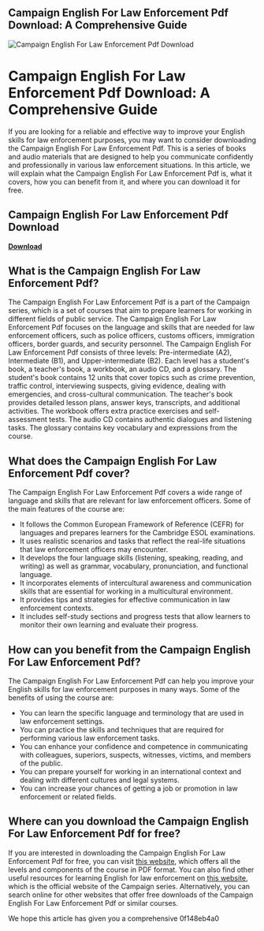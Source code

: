 ## Campaign English For Law Enforcement Pdf Download: A Comprehensive Guide

 
![Campaign English For Law Enforcement Pdf Download](https://encrypted-tbn2.gstatic.com/images?q=tbn:ANd9GcRVa6Fd82mPSG8VpS159eCiT1_s6FeebAuIO6kvdTDfkpHUQvOveZh-bAk)

 
# Campaign English For Law Enforcement Pdf Download: A Comprehensive Guide
 
If you are looking for a reliable and effective way to improve your English skills for law enforcement purposes, you may want to consider downloading the Campaign English For Law Enforcement Pdf. This is a series of books and audio materials that are designed to help you communicate confidently and professionally in various law enforcement situations. In this article, we will explain what the Campaign English For Law Enforcement Pdf is, what it covers, how you can benefit from it, and where you can download it for free.
 
## Campaign English For Law Enforcement Pdf Download


[**Download**](https://www.google.com/url?q=https%3A%2F%2Fgeags.com%2F2tKrdh&sa=D&sntz=1&usg=AOvVaw1NPJ-RzZHVBPJGqBAulEc5)

 
## What is the Campaign English For Law Enforcement Pdf?
 
The Campaign English For Law Enforcement Pdf is a part of the Campaign series, which is a set of courses that aim to prepare learners for working in different fields of public service. The Campaign English For Law Enforcement Pdf focuses on the language and skills that are needed for law enforcement officers, such as police officers, customs officers, immigration officers, border guards, and security personnel. The Campaign English For Law Enforcement Pdf consists of three levels: Pre-intermediate (A2), Intermediate (B1), and Upper-intermediate (B2). Each level has a student's book, a teacher's book, a workbook, an audio CD, and a glossary. The student's book contains 12 units that cover topics such as crime prevention, traffic control, interviewing suspects, giving evidence, dealing with emergencies, and cross-cultural communication. The teacher's book provides detailed lesson plans, answer keys, transcripts, and additional activities. The workbook offers extra practice exercises and self-assessment tests. The audio CD contains authentic dialogues and listening tasks. The glossary contains key vocabulary and expressions from the course.
 
## What does the Campaign English For Law Enforcement Pdf cover?
 
The Campaign English For Law Enforcement Pdf covers a wide range of language and skills that are relevant for law enforcement officers. Some of the main features of the course are:
 
- It follows the Common European Framework of Reference (CEFR) for languages and prepares learners for the Cambridge ESOL examinations.
- It uses realistic scenarios and tasks that reflect the real-life situations that law enforcement officers may encounter.
- It develops the four language skills (listening, speaking, reading, and writing) as well as grammar, vocabulary, pronunciation, and functional language.
- It incorporates elements of intercultural awareness and communication skills that are essential for working in a multicultural environment.
- It provides tips and strategies for effective communication in law enforcement contexts.
- It includes self-study sections and progress tests that allow learners to monitor their own learning and evaluate their progress.

## How can you benefit from the Campaign English For Law Enforcement Pdf?
 
The Campaign English For Law Enforcement Pdf can help you improve your English skills for law enforcement purposes in many ways. Some of the benefits of using the course are:

- You can learn the specific language and terminology that are used in law enforcement settings.
- You can practice the skills and techniques that are required for performing various law enforcement tasks.
- You can enhance your confidence and competence in communicating with colleagues, superiors, suspects, witnesses, victims, and members of the public.
- You can prepare yourself for working in an international context and dealing with different cultures and legal systems.
- You can increase your chances of getting a job or promotion in law enforcement or related fields.

## Where can you download the Campaign English For Law Enforcement Pdf for free?
 
If you are interested in downloading the Campaign English For Law Enforcement Pdf for free, you can visit [this website](https://www.pdfdrive.com/campaign-english-for-law-enforcement-ebooks.html), which offers all the levels and components of the course in PDF format. You can also find other useful resources for learning English for law enforcement on [this website](https://www.cambridge.org/gb/cambridgeenglish/catalog/english-for-specific-purposes/campaign), which is the official website of the Campaign series. Alternatively, you can search online for other websites that offer free downloads of the Campaign English For Law Enforcement Pdf or similar courses.
  
We hope this article has given you a comprehensive
 0f148eb4a0
